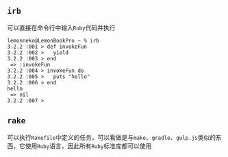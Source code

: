 
<p id="4uBsAN8i4mgVAaTiqotzc4">

## `irb`

</p>

<p id="2DHUix6pjMRFcmkU8z2Har">

可以直接在命令行中输入`Ruby`代码并执行

</p>

<p id="dPZRJCKftSP6gcz8urnEui">

```text
lemonneko@LemonBookPro ~ % irb
3.2.2 :001 > def invokeFun
3.2.2 :002 >   yield
3.2.2 :003 > end
 => :invokeFun
3.2.2 :004 > invokeFun do
3.2.2 :005 >   puts "hello"
3.2.2 :006 > end
hello
 => nil
3.2.2 :007 >
```


</p>

<p id="yzRbdQXKduNP8CQf411Ui">

## `rake`

</p>

<p id="MTaVB2NdhqZ58fWiGhh9d">

可以执行`Rakefile`中定义的任务，可以看做是与`make`、`gradle`、`gulp.js`类似的东西，它使用`Ruby`语言，因此所有`Ruby`标准库都可以使用

</p>
